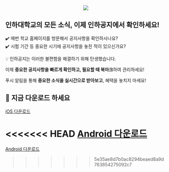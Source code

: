 <div align="center">
  <img src="https://github.com/user-attachments/assets/b6a8c674-ff74-45f1-8c7e-18b787d2f97b">
</div>

## 인하대학교의 모든 소식, 이제 인하공지에서 확인하세요!
✔️ 매번 학교 홈페이지를 방문해서 공지사항을 확인하시나요? </br>
✔️ 시험 기간 등 중요한 시기에 공지사항을 놓친 적이 있으신가요?

💡 인하공지는 이러한 불편함을 해결하기 위해 탄생했습니다.

이제 **중요한 공지사항을 빠르게 확인하고, 필요할 때 북마크**하여 관리하세요!

푸시 알림을 통해 **중요한 소식을 실시간으로 받아보고**, 혜택을 놓치지 마세요!

## 🚀 지금 다운로드 하세요
[iOS 다운로드](https://apps.apple.com/app/인하공지/id6740850198) </br>

<<<<<<< HEAD
[Android 다운로드](https://play.google.com/store/apps/details?id=com.logicallawbio.inha_notice&pcampaignid=web_share)
=======
[Android 다운로드](https://play.google.com/store/apps/details?id=com.logicallawbio.inha_notice&pcampaignid=web_share)
>>>>>>> 5e35ae8d7b0ac8294beaed8a9d763854275092c7

